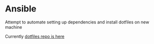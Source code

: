 # Ansible

Attempt to automate setting up dependencies and install dotfiles on new machine

Currently [dotfiles repo is here](https://github.com/teddylear/shell_config)
